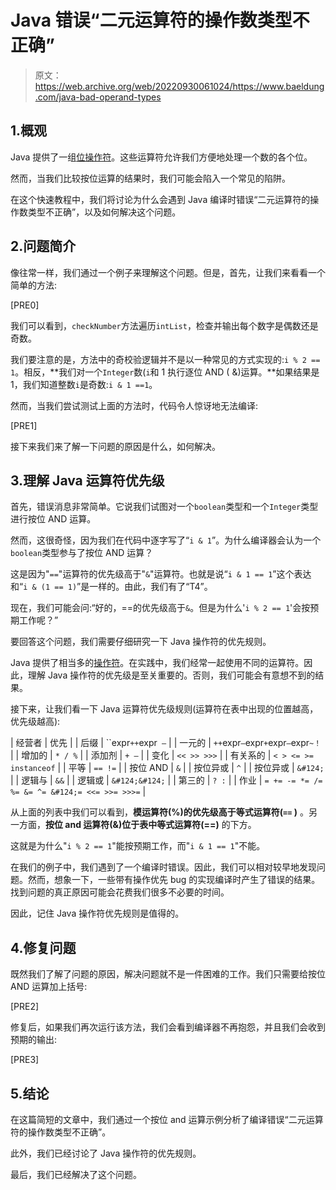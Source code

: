 # Java 错误“二元运算符的操作数类型不正确”

> 原文：<https://web.archive.org/web/20220930061024/https://www.baeldung.com/java-bad-operand-types>

## 1.概观

Java 提供了一组[位操作符](/web/20221208143917/https://www.baeldung.com/java-bitwise-operators)。这些运算符允许我们方便地处理一个数的各个位。

然而，当我们比较按位运算的结果时，我们可能会陷入一个常见的陷阱。

在这个快速教程中，我们将讨论为什么会遇到 Java 编译时错误“二元运算符的操作数类型不正确”，以及如何解决这个问题。

## 2.问题简介

像往常一样，我们通过一个例子来理解这个问题。但是，首先，让我们来看看一个简单的方法:

[PRE0]

我们可以看到，`checkNumber`方法遍历`intList`，检查并输出每个数字是偶数还是奇数。

我们要注意的是，方法中的奇校验逻辑并不是以一种常见的方式实现的:`i % 2 == 1`。相反，**我们对一个`Integer`数(`i`和 1 执行逐位 AND ( &)运算。**如果结果是 1，我们知道整数`i`是奇数:`i & 1 ==1`。

然而，当我们尝试测试上面的方法时，代码令人惊讶地无法编译:

[PRE1]

接下来我们来了解一下问题的原因是什么，如何解决。

## 3.理解 Java 运算符优先级

首先，错误消息非常简单。它说我们试图对一个`boolean`类型和一个`Integer`类型进行按位 AND 运算。

然而，这很奇怪，因为我们在代码中逐字写了“`i & 1`”。为什么编译器会认为一个`boolean`类型参与了按位 AND 运算？

这是因为"`==`"运算符的优先级高于"`&`"运算符。也就是说“`i & 1 == 1`”这个表达和“`i & (1 == 1)`”是一样的。由此，我们有了“T4”。

现在，我们可能会问:“好的，==的优先级高于`&`。但是为什么'`i % 2 == 1`'会按预期工作呢？”

要回答这个问题，我们需要仔细研究一下 Java 操作符的优先规则。

Java 提供了相当多的[操作符](/web/20221208143917/https://www.baeldung.com/java-operators)。在实践中，我们经常一起使用不同的运算符。因此，理解 Java 操作符的优先级是至关重要的。否则，我们可能会有意想不到的结果。

接下来，让我们看一下 Java 运算符优先级规则(运算符在表中出现的位置越高，优先级越高):

| 经营者 | 优先 |
| 后缀 | ``expr` ++ `expr` —` |
| 一元的 | `++`expr`—`expr`+`expr`—`expr`~！` |
| 增加的 | `* / %` |
| 添加剂 | `+ –` |
| 变化 | `<< >> >>>` |
| 有关系的 | `< > <= >= instanceof` |
| 平等 | `== !=` |
| 按位 AND | `&` |
| 按位异或 | `^` |
| 按位异或 | `&#124;` |
| 逻辑与 | `&&` |
| 逻辑或 | `&#124;&#124;` |
| 第三的 | `? :` |
| 作业 | `= += -= *= /= %= &= ^= &#124;= <<= >>= >>>=` |

从上面的列表中我们可以看到，**模运算符(%)的优先级高于等式运算符(`==` )** 。另一方面，**按位 and 运算符(&)位于表中等式运算符(==)** 的下方。

这就是为什么"`i % 2 == 1`"能按预期工作，而"`i & 1 == 1`"不能。

在我们的例子中，我们遇到了一个编译时错误。因此，我们可以相对较早地发现问题。然而，想象一下，一些带有操作优先 bug 的实现编译时产生了错误的结果。找到问题的真正原因可能会花费我们很多不必要的时间。

因此，记住 Java 操作符优先规则是值得的。

## 4.修复问题

既然我们了解了问题的原因，解决问题就不是一件困难的工作。我们只需要给按位 AND 运算加上括号:

[PRE2]

修复后，如果我们再次运行该方法，我们会看到编译器不再抱怨，并且我们会收到预期的输出:

[PRE3]

## 5.结论

在这篇简短的文章中，我们通过一个按位 and 运算示例分析了编译错误“二元运算符的操作数类型不正确”。

此外，我们已经讨论了 Java 操作符的优先规则。

最后，我们已经解决了这个问题。